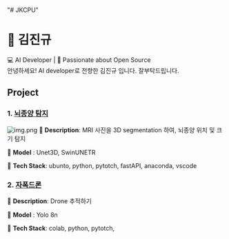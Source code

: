 "# JKCPU" 
# 👋 김진규
💻 AI Developer | 🌟 Passionate about Open Source  
안녕하세요! AI developer로 전향한 김진규 입니다. 잘부탁드립니다.

## Project

### 1. [뇌종양 탐지](https://github.com/JKCPU/Brats)
![img.png](C:\PRO\Brats\img/3d1_1.png)
🔹 **Description**: MRI 사진을 3D segmentation 하여, 뇌종양 위치 및 크기 탐지

🔹 **Model** : Unet3D, SwinUNETR

🔹 **Tech Stack**: ubunto, python, pytotch, fastAPI, anaconda, vscode  



### 2. [자폭드론](https://github.com/JKCPU/Drone)
🔹 **Description**: Drone 추적하기

🔹 **Model** : Yolo 8n

🔹 **Tech Stack**: colab, python, pytotch,